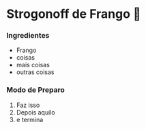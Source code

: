 # Strogonoff de Frango :chicken:

### Ingredientes

- Frango
- coisas
- mais coisas
- outras coisas



### Modo de Preparo

1. Faz isso
2. Depois aquilo
3. e termina

